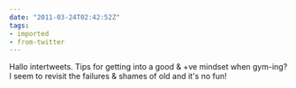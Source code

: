 ```yaml
---
date: "2011-03-24T02:42:52Z"
tags:
- imported
- from-twitter
---
```

Hallo intertweets. Tips for getting into a good & +ve mindset when gym-ing? I seem to revisit the failures & shames of old and it's no fun!
